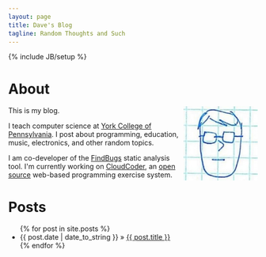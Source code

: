 ```yaml
---
layout: page
title: Dave's Blog
tagline: Random Thoughts and Such
---
```

{% include JB/setup %}

# About

<img style="float: right; width: 150px;" src="img/selfPortrait.jpg" alt="Self portrait" />

This is my blog.

I teach computer science at [York College of Pennsylvania](http://www.ycp.edu).
I post about programming, education, music, electronics, and other random
topics.

I am co-developer of the [FindBugs](http://findbugs.sourceforge.net) static
analysis tool.  I'm currently working on [CloudCoder](http://cloudcoder.org),
an [open source](http://github.com/daveho/CloudCoder) web-based programming exercise system.

# Posts

<ul class="posts">
  {% for post in site.posts %}
    <li><span>{{ post.date | date_to_string }}</span> &raquo; <a href="{{ BASE_PATH }}{{ post.url }}">{{ post.title }}</a></li>
  {% endfor %}
</ul>
